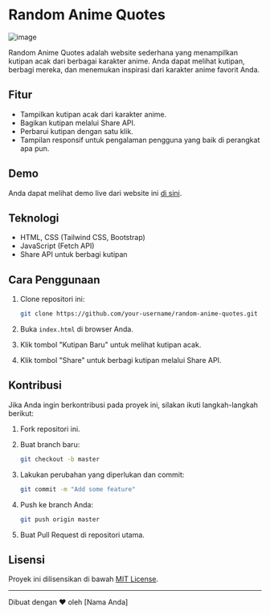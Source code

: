 # Random Anime Quotes

![image](https://telegra.ph/file/91f79f68efb61bf65f893.png)


Random Anime Quotes adalah website sederhana yang menampilkan kutipan acak dari berbagai karakter anime. Anda dapat melihat kutipan, berbagi mereka, dan menemukan inspirasi dari karakter anime favorit Anda.

## Fitur

- Tampilkan kutipan acak dari karakter anime.
- Bagikan kutipan melalui Share API.
- Perbarui kutipan dengan satu klik.
- Tampilan responsif untuk pengalaman pengguna yang baik di perangkat apa pun.

## Demo

Anda dapat melihat demo live dari website ini [di sini](https://caliphdev.github.io/quotesnime/).

## Teknologi

- HTML, CSS (Tailwind CSS, Bootstrap)
- JavaScript (Fetch API)
- Share API untuk berbagi kutipan

## Cara Penggunaan

1. Clone repositori ini:

   ```bash
   git clone https://github.com/your-username/random-anime-quotes.git
   ```

2. Buka `index.html` di browser Anda.

3. Klik tombol "Kutipan Baru" untuk melihat kutipan acak.

4. Klik tombol "Share" untuk berbagi kutipan melalui Share API.

## Kontribusi

Jika Anda ingin berkontribusi pada proyek ini, silakan ikuti langkah-langkah berikut:

1. Fork repositori ini.

2. Buat branch baru:

   ```bash
   git checkout -b master
   ```

3. Lakukan perubahan yang diperlukan dan commit:

   ```bash
   git commit -m "Add some feature"
   ```

4. Push ke branch Anda:

   ```bash
   git push origin master
   ```

5. Buat Pull Request di repositori utama.

## Lisensi

Proyek ini dilisensikan di bawah [MIT License](LICENSE).

---

Dibuat dengan ❤️ oleh [Nama Anda]

